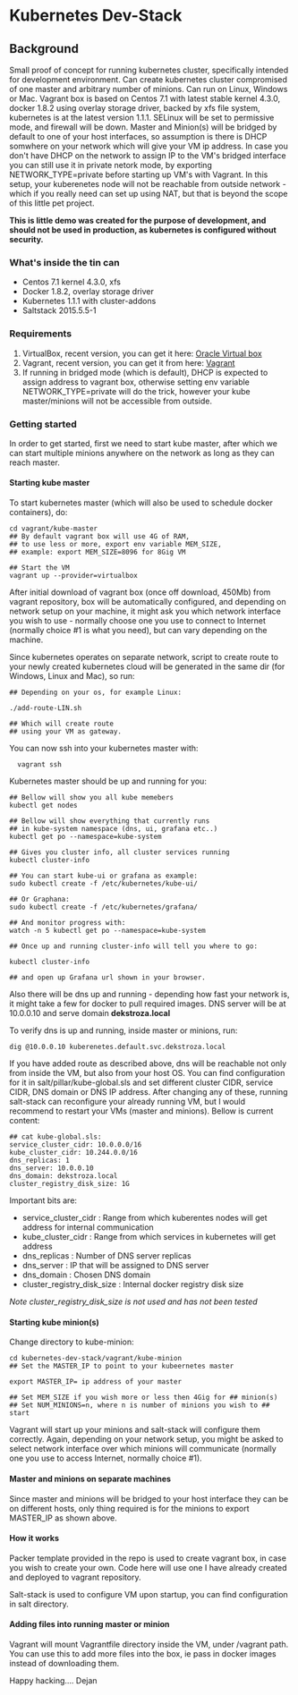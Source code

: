 # Kubernetes Dev-Stack

## Background
Small proof of concept for running kubernetes cluster, specifically intended for development environment. Can create kubernetes cluster compromised of one master and arbitrary number of minions. Can run on Linux, Windows or Mac. Vagrant box is based on Centos 7.1 with latest stable kernel 4.3.0, docker 1.8.2 using overlay storage driver, backed by xfs file system, kubernetes is at the latest version 1.1.1. SELinux will be set to permissive mode, and firewall will be down.
Master and Minion(s) will be bridged by default to one of your host interfaces, so assumption is there is DHCP somwhere on your network which will give your VM ip address. In case you don't have DHCP on the network to assign IP to the VM's bridged interface you can still use it in private netork mode, by exporting NETWORK_TYPE=private before starting up VM's with Vagrant. In this setup, your kuberenetes node will not be reachable from outside network - which if you really need can set up using NAT, but that is beyond the scope of this little pet project.


**This is little demo was created for the purpose of development, and should not be used in production, as kubernetes is configured without security.**

### What's inside the tin can
- Centos 7.1 kernel 4.3.0, xfs
- Docker 1.8.2, overlay storage driver
- Kubernetes 1.1.1 with cluster-addons
- Saltstack 2015.5.5-1


### Requirements
1. VirtualBox, recent version, you can get it here: [Oracle Virtual box](http://www.vagrantup.com)
2. Vagrant, recent version, you can get it from here: [Vagrant](http://www.vagrantup.com)
3. If running in bridged mode (which is default), DHCP is expected to assign address to vagrant box, otherwise setting env     variable NETWORK_TYPE=private will do the trick, however your kube master/minions will not be accessible from outside. 

### Getting started
In order to get started, first we need to start kube master, after which we can start multiple minions anywhere on the network as long as they can reach master.

#### Starting kube master
To start kubernetes master (which will also be used to schedule docker containers), do:


    cd vagrant/kube-master
    ## By default vagrant box will use 4G of RAM,
    ## to use less or more, export env variable MEM_SIZE,
    ## example: export MEM_SIZE=8096 for 8Gig VM

    ## Start the VM
    vagrant up --provider=virtualbox

After initial download of vagrant box (once off download, 450Mb) from vagrant repository, box will be automatically configured, and depending on network setup on your machine, it might ask you which network interface you wish to use - normally choose one you use to connect to Internet (normally choice #1 is what you need), but can vary depending on the machine.

Since kubernetes operates on separate network, script to create route to your newly created kubernetes cloud will be generated in the same dir (for Windows, Linux and Mac), so run:

    ## Depending on your os, for example Linux:

    ./add-route-LIN.sh

    ## Which will create route
    ## using your VM as gateway.


You can now ssh into your kubernetes master with:

      vagrant ssh

Kubernetes master should be up and running for you:

    ## Bellow will show you all kube memebers
    kubectl get nodes

    ## Bellow will show everything that currently runs
    ## in kube-system namespace (dns, ui, grafana etc..)
    kubectl get po --namespace=kube-system

    ## Gives you cluster info, all cluster services running
    kubectl cluster-info

    ## You can start kube-ui or grafana as example:
    sudo kubectl create -f /etc/kubernetes/kube-ui/

    ## Or Graphana:
    sudo kubectl create -f /etc/kubernetes/grafana/

    ## And monitor progress with:
    watch -n 5 kubectl get po --namespace=kube-system

    ## Once up and running cluster-info will tell you where to go:

    kubectl cluster-info

    ## and open up Grafana url shown in your browser.

Also there will be dns up and running - depending how fast your network is, it might take a few for docker to pull required images. DNS server will be at 10.0.0.10 and serve domain **dekstroza.local**

To verify dns is up and running, inside master or minions, run:

    dig @10.0.0.10 kuberenetes.default.svc.dekstroza.local

If you have added route as described above, dns will be reachable  not only from inside the VM, but also from your host OS.
You can find configuration for it in salt/pillar/kube-global.sls
and set different cluster CIDR, service CIDR, DNS domain or DNS IP address. After changing any of these, running salt-stack can reconfigure your already running VM, but I would recommend to restart your VMs (master and minions).
Bellow is current content:

    ## cat kube-global.sls:
    service_cluster_cidr: 10.0.0.0/16
    kube_cluster_cidr: 10.244.0.0/16
    dns_replicas: 1
    dns_server: 10.0.0.10
    dns_domain: dekstroza.local
    cluster_registry_disk_size: 1G

Important bits are:
- service_cluster_cidr : Range from which kuberentes nodes will     get address for internal communication
- kube_cluster_cidr : Range from which services in kubernetes will get address
- dns_replicas : Number of DNS server replicas
- dns_server : IP that will be assigned to DNS server
- dns_domain : Chosen DNS domain
- cluster_registry_disk_size : Internal docker registry disk size

*Note cluster_registry_disk_size is not used and has not been tested*

#### Starting kube minion(s)

Change directory to kube-minion:

    cd kubernetes-dev-stack/vagrant/kube-minion
    ## Set the MASTER_IP to point to your kubeernetes master

    export MASTER_IP= ip address of your master

    ## Set MEM_SIZE if you wish more or less then 4Gig for ## minion(s)
    ## Set NUM_MINIONS=n, where n is number of minions you wish to ## start

Vagrant will start up your minions and salt-stack will configure them correctly. Again, depending on your network setup, you might be asked to select network interface over which minions will communicate (normally one you use to access Internet, normally choice #1).

#### Master and minions on separate machines

Since master and minions will be bridged to your host interface they can be on different hosts, only thing required is for the minions to export MASTER_IP as shown above.

#### How it works

Packer template provided in the repo is used to create vagrant box, in case you wish to create your own. Code here will use one I have already created and deployed to vagrant repository.

Salt-stack is used to configure VM upon startup, you can find configuration in salt directory.

#### Adding files into running master or minion

Vagrant will mount Vagrantfile directory inside the VM, under /vagrant path. You can use this to add more files into the box, ie pass in docker images instead of downloading them.

Happy hacking....
Dejan
